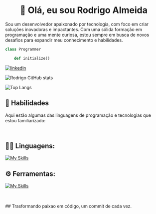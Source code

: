 <h1 align="center">
	👋 Olá, eu sou Rodrigo Almeida </h1>


Sou um desenvolvedor apaixonado por tecnologia, com foco em criar soluções inovadoras e impactantes. Com uma sólida formação em programação e uma mente curiosa, estou sempre em busca de novos desafios para expandir meu conhecimento e habilidades.
 

```python
class Programmer

	def initialize() 
```


[![linkedin](https://img.shields.io/badge/LinkedIn-0077B5?style=for-the-badge&logo=linkedin&logoColor=white)](https://www.linkedin.com/in/rodrigo-almeida-b22219212/) 



![Rodrigo GitHub stats](https://github-readme-stats.vercel.app/api?username=rodrigodssa&show_icons=true&theme=dark)

![Top Langs](https://github-readme-stats.vercel.app/api/top-langs/?username=rodrigodssa&show_icons=true&theme=dark)

## 🚀 Habilidades

Aqui estão algumas das linguagens de programação e tecnologias que estou familiarizado:
<div style="display: inline_block"><br/>


## 👨‍💻 Linguagens: 
[![My Skills](https://skillicons.dev/icons?i=python)](https://skillicons.dev)
## ⚙️ Ferramentas:
[![My Skills](https://skillicons.dev/icons?i=git,github,vscode,discord,linux,pycharm)](https://skillicons.dev)<br><br>

</div><br/>
## Trasformando paixao em código, um commit de cada vez.


